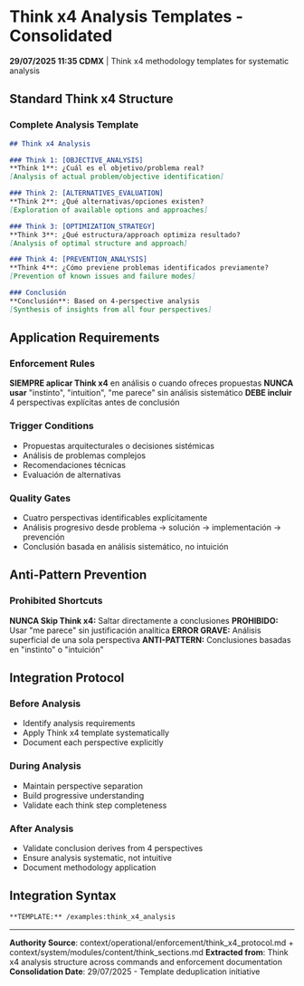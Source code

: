 # Think x4 Analysis Templates - Consolidated

**29/07/2025 11:35 CDMX** | Think x4 methodology templates for systematic analysis

## Standard Think x4 Structure

### Complete Analysis Template
```markdown
## Think x4 Analysis

### Think 1: [OBJECTIVE_ANALYSIS]
**Think 1**: ¿Cuál es el objetivo/problema real?
[Analysis of actual problem/objective identification]

### Think 2: [ALTERNATIVES_EVALUATION]  
**Think 2**: ¿Qué alternativas/opciones existen?
[Exploration of available options and approaches]

### Think 3: [OPTIMIZATION_STRATEGY]
**Think 3**: ¿Qué estructura/approach optimiza resultado?
[Analysis of optimal structure and approach]

### Think 4: [PREVENTION_ANALYSIS]
**Think 4**: ¿Cómo previene problemas identificados previamente?
[Prevention of known issues and failure modes]

### Conclusión
**Conclusión**: Based on 4-perspective analysis
[Synthesis of insights from all four perspectives]
```

## Application Requirements

### Enforcement Rules
**SIEMPRE aplicar Think x4** en análisis o cuando ofreces propuestas
**NUNCA usar** "instinto", "intuition", "me parece" sin análisis sistemático
**DEBE incluir** 4 perspectivas explícitas antes de conclusión

### Trigger Conditions
- Propuestas arquitecturales o decisiones sistémicas
- Análisis de problemas complejos
- Recomendaciones técnicas
- Evaluación de alternativas

### Quality Gates
- Cuatro perspectivas identificables explícitamente
- Análisis progresivo desde problema → solución → implementación → prevención
- Conclusión basada en análisis sistemático, no intuición

## Anti-Pattern Prevention

### Prohibited Shortcuts
**NUNCA Skip Think x4:** Saltar directamente a conclusiones
**PROHIBIDO:** Usar "me parece" sin justificación analítica
**ERROR GRAVE:** Análisis superficial de una sola perspectiva
**ANTI-PATTERN:** Conclusiones basadas en "instinto" o "intuición"

## Integration Protocol

### Before Analysis
- Identify analysis requirements
- Apply Think x4 template systematically
- Document each perspective explicitly

### During Analysis
- Maintain perspective separation
- Build progressive understanding
- Validate each think step completeness

### After Analysis
- Validate conclusion derives from 4 perspectives
- Ensure analysis systematic, not intuitive
- Document methodology application

## Integration Syntax
```markdown
**TEMPLATE:** /examples:think_x4_analysis
```

---
**Authority Source**: context/operational/enforcement/think_x4_protocol.md + context/system/modules/content/think_sections.md
**Extracted from**: Think x4 analysis structure across commands and enforcement documentation
**Consolidation Date**: 29/07/2025 - Template deduplication initiative